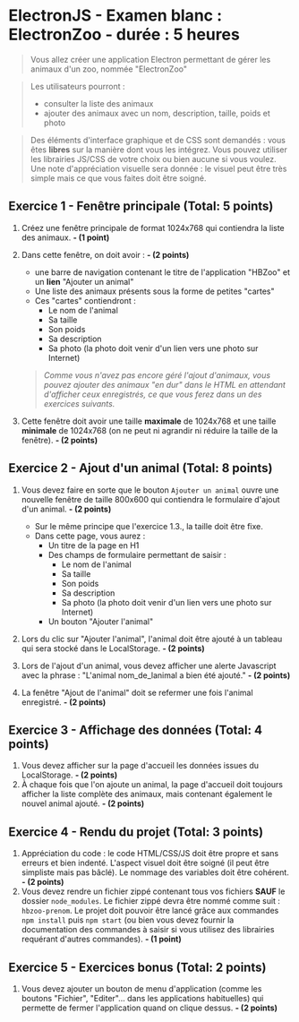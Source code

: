 # ElectronJS - Examen blanc : ElectronZoo - durée : 5 heures

> Vous allez créer une application Electron permettant de gérer les animaux d'un zoo, nommée "ElectronZoo"

> Les utilisateurs pourront :
> - consulter la liste des animaux
> - ajouter des animaux avec un nom, description, taille, poids et photo

> Des éléments d'interface graphique et de CSS sont demandés : vous êtes **libres** sur la manière dont vous les intégrez. Vous pouvez utiliser les librairies JS/CSS de votre choix ou bien aucune si vous voulez. Une note d'appréciation visuelle sera donnée : le visuel peut être très simple mais ce que vous faites doit être soigné.

## Exercice 1 - Fenêtre principale (Total: 5 points)

1. Créez une fenêtre principale de format 1024x768 qui contiendra la liste des animaux. **- (1 point)**
2. Dans cette fenêtre, on doit avoir : **- (2 points)**
    - une barre de navigation contenant le titre de l'application "HBZoo" et un **lien** "Ajouter un animal"
    - Une liste des animaux présents sous la forme de petites "cartes"
    - Ces "cartes" contiendront :
      - Le nom de l'animal
      - Sa taille
      - Son poids
      - Sa description
      - Sa photo (la photo doit venir d'un lien vers une photo sur Internet)

    > *Comme vous n'avez pas encore géré l'ajout d'animaux, vous pouvez ajouter des animaux "en dur" dans le HTML en attendant d'afficher ceux enregistrés, ce que vous ferez dans un des exercices suivants.*
3. Cette fenêtre doit avoir une taille **maximale** de 1024x768 et une taille **minimale** de 1024x768 (on ne peut ni agrandir ni réduire la taille de la fenêtre). **- (2 points)**

## Exercice 2 - Ajout d'un animal (Total: 8 points)

1. Vous devez faire en sorte que le bouton `Ajouter un animal` ouvre une nouvelle fenêtre de taille 800x600 qui contiendra le formulaire d'ajout d'un animal. **- (2 points)**
    - Sur le même principe que l'exercice 1.3., la taille doit être fixe.
    - Dans cette page, vous aurez :
      - Un titre de la page en H1
      - Des champs de formulaire permettant de saisir :
        - Le nom de l'animal
        - Sa taille
        - Son poids
        - Sa description
        - Sa photo (la photo doit venir d'un lien vers une photo sur Internet)
      - Un bouton "Ajouter l'animal"

2. Lors du clic sur "Ajouter l'animal", l'animal doit être ajouté à un tableau qui sera stocké dans le LocalStorage. **- (2 points)**

3. Lors de l'ajout d'un animal, vous devez afficher une alerte Javascript avec la phrase : "L'animal nom_de_lanimal a bien été ajouté." **- (2 points)**

4. La fenêtre "Ajout de l'animal" doit se refermer une fois l'animal enregistré. **- (2 points)**

## Exercice 3 - Affichage des données (Total: 4 points)

1. Vous devez afficher sur la page d'accueil les données issues du LocalStorage. **- (2 points)**
2. À chaque fois que l'on ajoute un animal, la page d'accueil doit toujours afficher la liste complète des animaux, mais contenant également le nouvel animal ajouté. **- (2 points)**

## Exercice 4 - Rendu du projet (Total: 3 points)

1. Appréciation du code : le code HTML/CSS/JS doit être propre et sans erreurs et bien indenté. L'aspect visuel doit être soigné (il peut être simpliste mais pas bâclé). Le nommage des variables doit être cohérent. **- (2 points)**
2. Vous devez rendre un fichier zippé contenant tous vos fichiers **SAUF** le dossier `node_modules`. Le fichier zippé devra être nommé comme suit : `hbzoo-prenom`. Le projet doit pouvoir être lancé grâce aux commandes `npm install` puis `npm start` (ou bien vous devez fournir la documentation des commandes à saisir si vous utilisez des librairies requérant d'autres commandes). **- (1 point)**

## Exercice 5 - Exercices bonus (Total: 2 points)

1. Vous devez ajouter un bouton de menu d'application (comme les boutons "Fichier", "Editer"... dans les applications habituelles) qui permette de fermer l'application quand on clique dessus. **- (2 points)**
